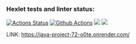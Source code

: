
### Hexlet tests and linter status:
[![Actions Status](https://github.com/leomaks/java-project-72/actions/workflows/hexlet-check.yml/badge.svg)](https://github.com/leomaks/java-project-72/actions)
[![Github Actions](https://github.com/leomaks/java-project-72/actions/workflows/github-actions.yml/badge.svg)](https://github.com/leomaks/java-project-72/actions/workflows/github-actions.yml)
<a href="https://codeclimate.com/github/leomaks/java-project-72/maintainability"><img src="https://api.codeclimate.com/v1/badges/24ebba0ee2dcd4208e7b/maintainability" /></a>
<a href="https://codeclimate.com/github/leomaks/java-project-72/test_coverage"><img src="https://api.codeclimate.com/v1/badges/24ebba0ee2dcd4208e7b/test_coverage" /></a>

LINK: https://java-project-72-o0te.onrender.com/
